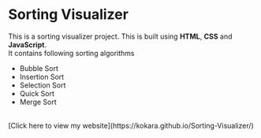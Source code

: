 # Sorting Visualizer

This is  a sorting visualizer project. This is built using **HTML**, **CSS** and **JavaScript**.<br>
It contains following sorting algorithms
* Bubble Sort
* Insertion Sort
* Selection Sort
* Quick Sort
* Merge Sort
<br>
[Click here to view my website](https://kokara.github.io/Sorting-Visualizer/)


 
            
